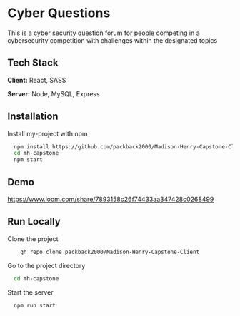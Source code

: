 
# Cyber Questions

This is a cyber security question forum for people competing in a  cybersecurity competition with challenges within the designated topics


## Tech Stack

**Client:** React, SASS

**Server:** Node, MySQL, Express


## Installation

Install my-project with npm

```bash
  npm install https://github.com/packback2000/Madison-Henry-Capstone-Client.git
  cd mh-capstone
  npm start
```
    
## Demo

https://www.loom.com/share/7893158c26f74433aa347428c0268499


## Run Locally

Clone the project

```bash
    gh repo clone packback2000/Madison-Henry-Capstone-Client
```

Go to the project directory

```bash
  cd mh-capstone
```

Start the server

```bash
  npm run start
```
